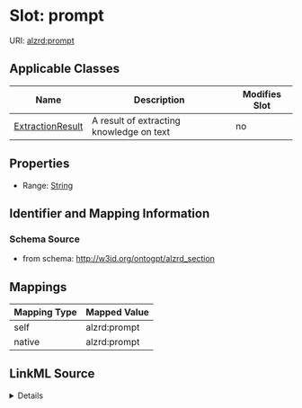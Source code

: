 

# Slot: prompt

URI: [alzrd:prompt](http://w3id.org/ontogpt/alzrd_sectionprompt)



<!-- no inheritance hierarchy -->





## Applicable Classes

| Name | Description | Modifies Slot |
| --- | --- | --- |
| [ExtractionResult](ExtractionResult.md) | A result of extracting knowledge on text |  no  |







## Properties

* Range: [String](String.md)





## Identifier and Mapping Information







### Schema Source


* from schema: http://w3id.org/ontogpt/alzrd_section




## Mappings

| Mapping Type | Mapped Value |
| ---  | ---  |
| self | alzrd:prompt |
| native | alzrd:prompt |




## LinkML Source

<details>
```yaml
name: prompt
from_schema: http://w3id.org/ontogpt/alzrd_section
rank: 1000
alias: prompt
owner: ExtractionResult
domain_of:
- ExtractionResult
range: string

```
</details>